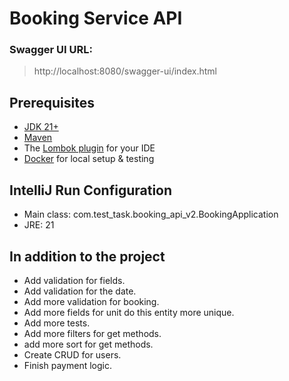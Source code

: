 # Booking Service API

### Swagger UI URL:
>http://localhost:8080/swagger-ui/index.html

## Prerequisites
* [JDK 21+](https://www.oracle.com/technetwork/java/javase/downloads/index.html)
* [Maven](https://maven.apache.org/download.cgi)
* The [Lombok plugin](https://projectlombok.org/setup/intellij) for your IDE
* [Docker](https://docs.docker.com/desktop/windows/wsl/) for local setup & testing

## IntelliJ Run Configuration
* Main class: com.test_task.booking_api_v2.BookingApplication
* JRE: 21

## In addition to the project
* Add validation for fields.
* Add validation for the date.
* Add more validation for booking.
* Add more fields for unit do this entity more unique.
* Add more tests.
* Add more filters for get methods.
* add more sort for get methods.
* Create CRUD for users.
* Finish payment logic.

